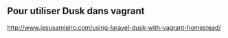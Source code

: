 
## Pour utiliser Dusk dans vagrant

http://www.jesusamieiro.com/using-laravel-dusk-with-vagrant-homestead/